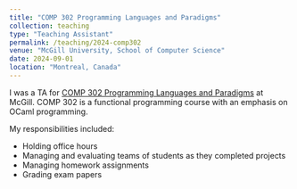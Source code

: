 ```yaml
---
title: "COMP 302 Programming Languages and Paradigms"
collection: teaching
type: "Teaching Assistant"
permalink: /teaching/2024-comp302
venue: "McGill University, School of Computer Science"
date: 2024-09-01
location: "Montreal, Canada"
---
```


I was a TA for [COMP 302 Programming Languages and Paradigms](https://www.mcgill.ca/study/2024-2025/courses/comp-302) at McGill.
COMP 302 is a functional programming course with an emphasis on OCaml programming.

My responsibilities included:

  * Holding office hours
  * Managing and evaluating teams of students as they completed projects
  * Managing homework assignments
  * Grading exam papers

